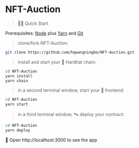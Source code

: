 # NFT-Auction

> 🏄‍♂️ Quick Start

Prerequisites: [Node](https://nodejs.org/en/download/) plus [Yarn](https://classic.yarnpkg.com/en/docs/install/) and [Git](https://git-scm.com/downloads)

> clone/fork NFT-Auction:

```bash
git clone https://github.com/hqwangningbo/NFT-Auction.git
```

> install and start your 👷‍ Hardhat chain:

```bash
cd NFT-Auction
yarn install
yarn chain
```

> in a second terminal window, start your 📱 frontend:

```bash
cd NFT-Auction
yarn start
```

> in a third terminal window, 🛰 deploy your contract:

```bash
cd NFT-Auction
yarn deploy
```

📱 Open http://localhost:3000 to see the app

